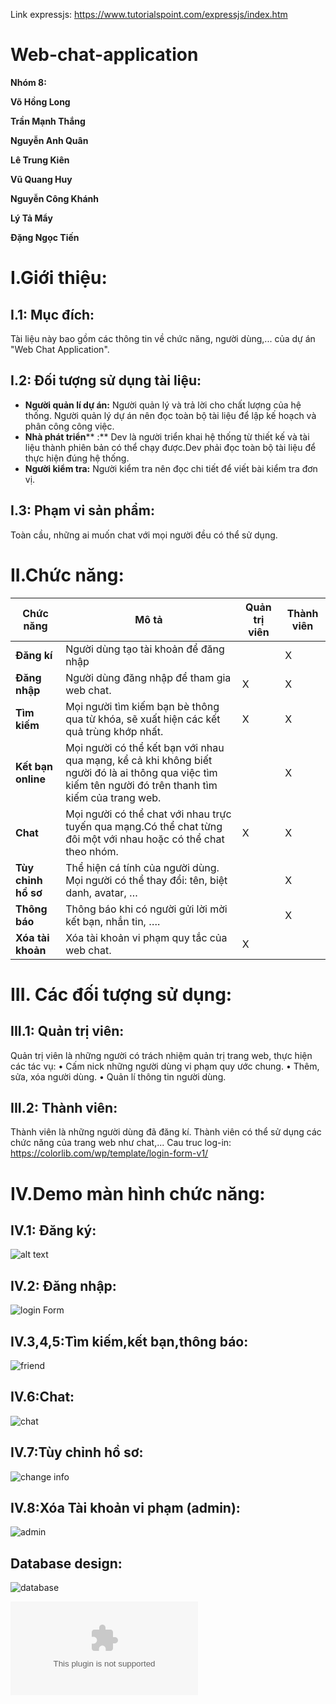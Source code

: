 Link expressjs: https://www.tutorialspoint.com/expressjs/index.htm

# Web-chat-application

**Nhóm 8:**

**Võ Hồng Long**

**Trần Mạnh Thắng**

**Nguyễn Anh Quân**

**Lê Trung Kiên**

**Vũ Quang Huy**

**Nguyễn Công Khánh**

**Lý Tả Mẩy**

**Đặng Ngọc Tiến**

#

# I.Giới thiệu:

## I.1: Mục đích:

Tài liệu này bao gồm các thông tin về chức năng, người dùng,... của dự án &quot;Web Chat Application&quot;.

## I.2: Đối tượng sử dụng tài liệu:
- **Người quản lí dự án:**  Người quản lý và trả lời cho chất lượng của hệ thống. Người quản lý dự án nên đọc toàn bộ tài liệu để lập kế hoạch và phân công công việc.
- **Nhà phát triển**** :** Dev là người triển khai hệ thống từ thiết kế và tài liệu thành phiên bản có thể chạy được.Dev phải đọc toàn bộ tài liệu để thực hiện đúng hệ thống.
- **Người kiểm tra:** Người kiểm tra nên đọc chi tiết để viết bài kiểm tra đơn vị.

## I.3: Phạm vi sản phẩm:
Toàn cầu, những ai muốn chat với mọi người đều có thể sử dụng.

# II.Chức năng:

|   **Chức năng** |   **Mô tả** |	**Quản trị viên**	|	**Thành viên**	|
| --- | --- | --- | --- |
| **Đăng kí** | Người dùng tạo tài khoản để đăng nhập |  | X |
| **Đăng nhập** | Người dùng đăng nhập để tham gia web chat. | X | X |
| **Tìm kiếm** | Mọi người tìm kiếm bạn bè thông qua từ khóa, sẽ xuất hiện các kết quả trùng khớp nhất. | X | X |
| **Kết bạn online** | Mọi người có thể kết bạn với nhau qua mạng, kể cả khi không biết người đó là ai thông qua việc tìm kiếm tên người đó trên thanh tìm kiếm của trang web. |  | X |
| **Chat** | Mọi người có thể chat với nhau trực tuyến qua mạng.Có thể chat từng đôi một với nhau hoặc có thể chat theo nhóm. | X | X |
| **Tùy chỉnh hồ sơ** | Thể hiện cá tính của người dùng. Mọi người có thể thay đổi: tên, biệt danh, avatar, … |  | X |
| **Thông báo** | Thông báo khi có người gửi lời mời kết bạn, nhắn tin, …. |  | X |
| **Xóa tài khoản** | Xóa tài khoản vi phạm quy tắc của web chat. | X |  |

# III. Các đối tượng sử dụng:
## III.1: Quản trị viên:
Quản trị viên là những người có trách nhiệm quản trị trang web, thực hiện các tác vụ:
•	Cấm nick những người dùng vi phạm quy ước chung.
•	Thêm, sửa, xóa người dùng.
•	Quản lí thông tin người dùng.
## III.2: Thành viên:
Thành viên là những người dùng đã đăng kí.
Thành viên có thể sử dụng các chức năng của trang web như chat,...
Cau truc log-in: https://colorlib.com/wp/template/login-form-v1/

# IV.Demo màn hình chức năng:
## IV.1: Đăng ký:
 ![alt text](https://scontent.xx.fbcdn.net/v/t1.15752-9/75305226_2617785808264557_8660315435100536832_n.png?_nc_cat=110&_nc_oc=AQmOB0PeLs_oYlUzMHmSbKVXuoWc_iO9rj_UOcWiZRHtktNxLN7YN0JKZompwnDXmqM&_nc_ht=scontent.fhan3-1.fna&oh=b2fdb84578be19aadc611a86eb42bffa&oe=5E592DBE&_nc_fr=fhan3c01)
 
## IV.2: Đăng nhập:

 ![login Form](https://user-images.githubusercontent.com/43175311/67635052-197fe980-f8f5-11e9-90cd-5d70eb07a671.png)
 
 
## IV.3,4,5:Tìm kiếm,kết bạn,thông báo:

 ![friend](https://user-images.githubusercontent.com/43175311/67635048-15ec6280-f8f5-11e9-86c9-c2cba7e6a592.png)
 

## IV.6:Chat:

![chat](https://user-images.githubusercontent.com/43175311/67635050-17b62600-f8f5-11e9-8aeb-5c0597f449eb.png)


## IV.7:Tùy chỉnh hồ sơ:

![change info](https://user-images.githubusercontent.com/43175311/67635045-0f5deb00-f8f5-11e9-91d9-ad71bec085ed.png)

 
## IV.8:Xóa Tài khoản vi phạm (admin):

![admin](https://user-images.githubusercontent.com/43175311/67635046-12f17200-f8f5-11e9-847b-8e0a163bfcdf.png)
 
 
## Database design:

![database](https://i.ibb.co/dW2bJS5/Capture.png)

![use case model](https://github.com/ph4nt0mb0y/Web-chat-application/files/3775979/usecase.docx)
	
